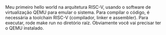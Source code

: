 Meu primeiro hello world na arquitetura RISC-V, usando o software de virtualização QEMU para emular o sistema. 
Para compilar o código, é necessária a toolchain RISC-V (compilador, linker e assembler). Para executar, rode make run 
no diretório raíz. Obviamente você vai precisar ter o QEMU instalado. 
